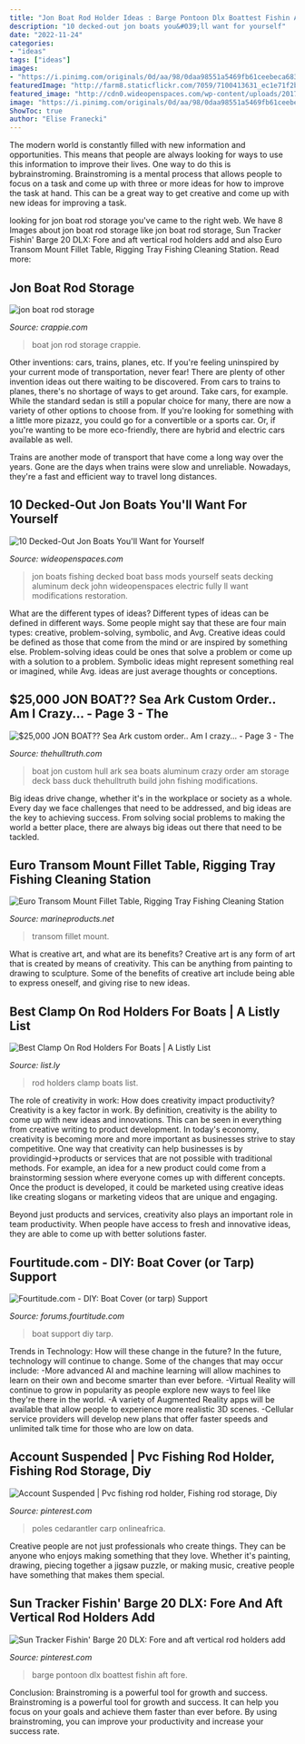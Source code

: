 ```yaml
---
title: "Jon Boat Rod Holder Ideas : Barge Pontoon Dlx Boattest Fishin Aft Fore"
description: "10 decked-out jon boats you&#039;ll want for yourself"
date: "2022-11-24"
categories:
- "ideas"
tags: ["ideas"]
images:
- "https://i.pinimg.com/originals/0d/aa/98/0daa98551a5469fb61ceebeca683dc14.jpg"
featuredImage: "http://farm8.staticflickr.com/7059/7100413631_ec1e71f2b4_b.jpg"
featured_image: "http://cdn0.wideopenspaces.com/wp-content/uploads/2017/02/IMG_1037.jpg"
image: "https://i.pinimg.com/originals/0d/aa/98/0daa98551a5469fb61ceebeca683dc14.jpg"
ShowToc: true
author: "Elise Franecki"
---
```



The modern world is constantly filled with new information and opportunities. This means that people are always looking for ways to use this information to improve their lives. One way to do this is bybrainstroming. Brainstroming is a mental process that allows people to focus on a task and come up with three or more ideas for how to improve the task at hand. This can be a great way to get creative and come up with new ideas for improving a task.

	

		
looking for jon boat rod storage you've came to the right web. We have 8 Images about jon boat rod storage like jon boat rod storage, Sun Tracker Fishin&#039; Barge 20 DLX: Fore and aft vertical rod holders add and also Euro Transom Mount Fillet Table, Rigging Tray Fishing Cleaning Station. Read more:
		
    
## Jon Boat Rod Storage

<img loading=lazy src="https://www.crappie.com/crappie/attachments/south-carolina/200125d1429567139-jon-boat-rod-storage-0201151719-jpg" onerror="this.onerror=null;this.src='https://tse3.mm.bing.net/th?id=OIP.TmyyACQn_XGpsaKC3MzlsQHaFj&amp;pid=15.1';" alt="jon boat rod storage">

_Source: crappie.com_

>boat jon rod storage crappie. 

	

Other inventions: cars, trains, planes, etc.
If you're feeling uninspired by your current mode of transportation, never fear! There are plenty of other invention ideas out there waiting to be discovered. From cars to trains to planes, there's no shortage of ways to get around.
Take cars, for example. While the standard sedan is still a popular choice for many, there are now a variety of other options to choose from. If you're looking for something with a little more pizazz, you could go for a convertible or a sports car. Or, if you're wanting to be more eco-friendly, there are hybrid and electric cars available as well.

Trains are another mode of transport that have come a long way over the years. Gone are the days when trains were slow and unreliable. Nowadays, they're a fast and efficient way to travel long distances.

    
## 10 Decked-Out Jon Boats You&#039;ll Want For Yourself

<img loading=lazy src="http://cdn0.wideopenspaces.com/wp-content/uploads/2017/02/IMG_1037.jpg" onerror="this.onerror=null;this.src='https://tse3.mm.bing.net/th?id=OIP.BoQPpcAbtKZ8sdJdv_zhPgHaFj&amp;pid=15.1';" alt="10 Decked-Out Jon Boats You&#039;ll Want for Yourself">

_Source: wideopenspaces.com_

>jon boats fishing decked boat bass mods yourself seats decking aluminum deck john wideopenspaces electric fully ll want modifications restoration. 

	

What are the different types of ideas?
Different types of ideas can be defined in different ways. Some people might say that these are four main types: creative, problem-solving, symbolic, and Avg.
Creative ideas could be defined as those that come from the mind or are inspired by something else. Problem-solving ideas could be ones that solve a problem or come up with a solution to a problem. Symbolic ideas might represent something real or imagined, while Avg. ideas are just average thoughts or conceptions.

    
## $25,000 JON BOAT?? Sea Ark Custom Order.. Am I Crazy... - Page 3 - The

<img loading=lazy src="https://www.thehulltruth.com/attachment.php?attachmentid=309981&amp;stc=1&amp;d=1362611931" onerror="this.onerror=null;this.src='https://tse4.mm.bing.net/th?id=OIP.RL-q8J8cCTnacc1eor-22QHaJ4&amp;pid=15.1';" alt="$25,000 JON BOAT?? Sea Ark custom order.. Am I crazy... - Page 3 - The">

_Source: thehulltruth.com_

>boat jon custom hull ark sea boats aluminum crazy order am storage deck bass duck thehulltruth build john fishing modifications. 

	

Big ideas drive change, whether it's in the workplace or society as a whole. Every day we face challenges that need to be addressed, and big ideas are the key to achieving success. From solving social problems to making the world a better place, there are always big ideas out there that need to be tackled.

    
## Euro Transom Mount Fillet Table, Rigging Tray Fishing Cleaning Station

<img loading=lazy src="https://cdn11.bigcommerce.com/s-b31b8/products/135/images/765/euro_transom-fillet-rigging_tray__12481.1314995370.600.600.jpg?c=2" onerror="this.onerror=null;this.src='https://tse4.mm.bing.net/th?id=OIP.D0o3fmDOP0XR0WOJwp0qfAAAAA&amp;pid=15.1';" alt="Euro Transom Mount Fillet Table, Rigging Tray Fishing Cleaning Station">

_Source: marineproducts.net_

>transom fillet mount. 

	

What is creative art, and what are its benefits?
Creative art is any form of art that is created by means of creativity. This can be anything from painting to drawing to sculpture. Some of the benefits of creative art include being able to express oneself, and giving rise to new ideas.

    
## Best Clamp On Rod Holders For Boats | A Listly List

<img loading=lazy src="http://media-cdn.list.ly/production/244708/1538560/item1538560_600px.jpeg?ver=1146065440" onerror="this.onerror=null;this.src='https://tse4.mm.bing.net/th?id=OIP.kXgrdtiYdUofdBzWUZ98-wHaLA&amp;pid=15.1';" alt="Best Clamp On Rod Holders For Boats | A Listly List">

_Source: list.ly_

>rod holders clamp boats list. 

	

The role of creativity in work: How does creativity impact productivity?
Creativity is a key factor in work. By definition, creativity is the ability to come up with new ideas and innovations. This can be seen in everything from creative writing to product development. In today's economy, creativity is becoming more and more important as businesses strive to stay competitive.
One way that creativity can help businesses is by providingid→products or services that are not possible with traditional methods. For example, an idea for a new product could come from a brainstorming session where everyone comes up with different concepts. Once the product is developed, it could be marketed using creative ideas like creating slogans or marketing videos that are unique and engaging.

Beyond just products and services, creativity also plays an important role in team productivity. When people have access to fresh and innovative ideas, they are able to come up with better solutions faster.

    
## Fourtitude.com - DIY: Boat Cover (or Tarp) Support

<img loading=lazy src="http://farm8.staticflickr.com/7059/7100413631_ec1e71f2b4_b.jpg" onerror="this.onerror=null;this.src='https://tse2.mm.bing.net/th?id=OIP.8KSIhd4BukKdk_-saJO-SQHaJ6&amp;pid=15.1';" alt="Fourtitude.com - DIY: Boat Cover (or tarp) Support">

_Source: forums.fourtitude.com_

>boat support diy tarp. 

	

Trends in Technology: How will these change in the future?
In the future, technology will continue to change. Some of the changes that may occur include: 
-More advanced AI and machine learning will allow machines to learn on their own and become smarter than ever before.
-Virtual Reality will continue to grow in popularity as people explore new ways to feel like they're there in the world.
-A variety of Augmented Reality apps will be available that allow people to experience more realistic 3D scenes.
-Cellular service providers will develop new plans that offer faster speeds and unlimited talk time for those who are low on data.

    
## Account Suspended | Pvc Fishing Rod Holder, Fishing Rod Storage, Diy

<img loading=lazy src="https://i.pinimg.com/736x/03/fb/04/03fb04c89103d272de56ae0f40d02ed4.jpg" onerror="this.onerror=null;this.src='https://tse1.mm.bing.net/th?id=OIP.oV-Ab58EhhI6V2F8x3DRMAHaFj&amp;pid=15.1';" alt="Account Suspended | Pvc fishing rod holder, Fishing rod storage, Diy">

_Source: pinterest.com_

>poles cedarantler carp onlineafrica. 

	

Creative people are not just professionals who create things. They can be anyone who enjoys making something that they love. Whether it's painting, drawing, piecing together a jigsaw puzzle, or making music, creative people have something that makes them special.

    
## Sun Tracker Fishin&#039; Barge 20 DLX: Fore And Aft Vertical Rod Holders Add

<img loading=lazy src="https://i.pinimg.com/originals/0d/aa/98/0daa98551a5469fb61ceebeca683dc14.jpg" onerror="this.onerror=null;this.src='https://tse2.mm.bing.net/th?id=OIP.4jD1vp_uxOJO3Zl_UGv6MAAAAA&amp;pid=15.1';" alt="Sun Tracker Fishin&#039; Barge 20 DLX: Fore and aft vertical rod holders add">

_Source: pinterest.com_

>barge pontoon dlx boattest fishin aft fore. 

	

Conclusion: Brainstroming is a powerful tool for growth and success.
Brainstroming is a powerful tool for growth and success. It can help you focus on your goals and achieve them faster than ever before. By using brainstroming, you can improve your productivity and increase your success rate.

